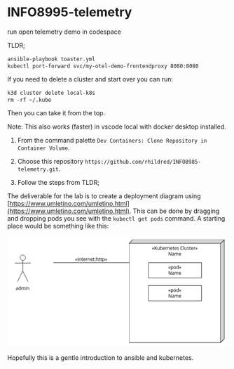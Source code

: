 # INFO8995-telemetry
run open telemetry demo in codespace

TLDR;

```
ansible-playbook toaster.yml
kubectl port-forward svc/my-otel-demo-frontendproxy 8080:8080
```

If you need to delete a cluster and start over you can run:

```
k3d cluster delete local-k8s
rm -rf ~/.kube
```

Then you can take it from the top.

Note: This also works (faster) in vscode local with docker desktop installed. 

1. From the command palette `Dev Containers: Clone Repository in Container Volume`. 

2. Choose this repository `https://github.com/rhildred/INFO8985-telemetry.git`. 

3. Follow the steps from TLDR;

The deliverable for the lab is to create a deployment diagram using [https://www.umletino.com/umletino.html](https://www.umletino.com/umletino.html). This can be done by dragging and dropping pods you see with the `kubectl get pods` command. A starting place would be something like this:

![deployment diagram](READMEImages/deployment.png)

Hopefully this is a gentle introduction to ansible and kubernetes.